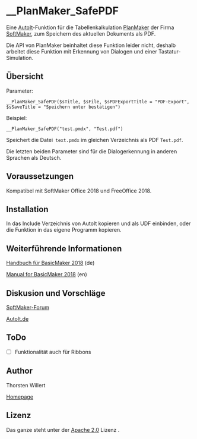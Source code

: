 # __PlanMaker_SafePDF

Eine [AutoIt](https://www.autoitscript.com/site/autoit/)-Funktion für die Tabellenkalkulation [PlanMaker](https://www.softmaker.de/softmaker-office-planmaker) der Firma [SoftMaker](https://www.softmaker.de/softmaker-office), zum Speichern des aktuellen Dokuments als PDF.

Die API von PlanMaker beinhaltet diese Funktion leider nicht, deshalb arbeitet diese Funktion mit Erkennung von Dialogen und einer Tastatur-Simulation.

## Übersicht

Parameter:
```autoit
__PlanMaker_SafePDF($sTitle, $sFile, $sPDFExportTitle = "PDF-Export", $sSaveTitle = "Speichern unter bestätigen")
```

Beispiel:
```autoit
__PlanMaker_SafePDF("test.pmdx", "Test.pdf")
```
Speichert die Datei` text.pmdx` im gleichen Verzeichnis als PDF `Test.pdf`.


Die letzten beiden Parameter sind für die Dialogerkennung in anderen Sprachen als Deutsch.


## Voraussetzungen

Kompatibel mit SoftMaker Office 2018 und FreeOffice 2018.


## Installation

In das Include Verzeichnis von AutoIt kopieren und als UDF einbinden, oder die Funktion in das eigene Programm kopieren.

## Weiterführende Informationen

[Handbuch für BasicMaker 2018](http://www.softmaker.net/down/bm2018manual_de.pdf) (de)

[Manual for BasicMaker 2018](http://www.softmaker.net/down/bm2018manual_en.pdf) (en)

## Diskusion und Vorschläge

[SoftMaker-Forum](https://forum.softmaker.de/viewtopic.php?f=276&t=25608#p123093)
                                            
[AutoIt.de](https://autoit.de/thread/85113-planmaker-udf-tabellenkalkulation-von-softmaker-office-und-freeoffice/)


## ToDo
- [ ] Funktionalität auch für Ribbons


## Author
Thorsten Willert

[Homepage](http://www.thorsten-willert.de/)

## Lizenz
Das ganze steht unter der [Apache 2.0](https://github.com/THWillert//__PlanMaker_SafePDF/blob/master/LICENSE) Lizenz
.
